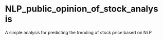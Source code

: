 # NLP_public_opinion_of_stock_analysis
 A simple analysis for predicting the trending of stock price based on NLP

